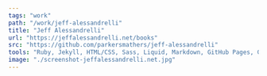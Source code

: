 ```yaml
---
tags: "work"
path: "/work/jeff-alessandrelli"
title: "Jeff Alessandrelli"
url: "https://jeffalessandrelli.net/books"
src: "https://github.com/parkersmathers/jeff-alessandrelli"
tools: "Ruby, Jekyll, HTML/CSS, Sass, Liquid, Markdown, GitHub Pages, Google Analytics, Prose.io, Tumblr API"
image: "./screenshot-jeffalessandrelli.net.jpg"
---
```

